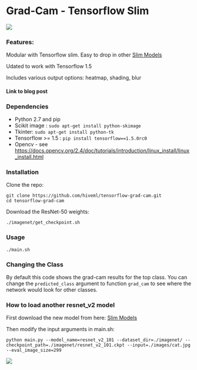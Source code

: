 

# Grad-Cam - Tensorflow Slim 

<img src="https://github.com/hiveml/tensorflow-grad-cam/blob/master/images/cat_heatmap.png">


### Features:

Modular with Tensorflow slim. Easy to drop in other [Slim Models](https://github.com/tensorflow/models/tree/master/research/slim#pre-trained-models)

Udated to work with Tensorflow 1.5

Includes various output options: heatmap, shading, blur

#### Link to blog post


### Dependencies

* Python 2.7 and pip
* Scikit image : `sudo apt-get install python-skimage`
* Tkinter: `sudo apt-get install python-tk`
* Tensorflow >= 1.5 : `pip install tensorflow==1.5.0rc0`
* Opencv - see https://docs.opencv.org/2.4/doc/tutorials/introduction/linux_install/linux_install.html


### Installation

Clone the repo:
```
git clone https://github.com/hiveml/tensorflow-grad-cam.git
cd tensorflow-grad-cam
```
Download the ResNet-50 weights:
```
./imagenet/get_checkpoint.sh
```
### Usage
```
./main.sh
```

### Changing the Class

By default this code shows the grad-cam results for the top class. You can 
change the `predicted_class` argument to function `grad_cam` to see where the network 
would look for other classes.

### How to load another resnet\_v2 model

First download the new model from here: [Slim Models](https://github.com/tensorflow/models/tree/master/research/slim#pre-trained-models)

Then modify the input arguments in main.sh:
```
python main.py --model_name=resnet_v2_101 --dataset_dir=./imagenet/ --checkpoint_path=./imagenet/resnet_v2_101.ckpt --input=./images/cat.jpg --eval_image_size=299

```
<img src="https://github.com/hiveml/tensorflow-grad-cam/blob/master/images/scarjo.png">
